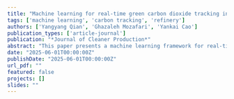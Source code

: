 ```yaml
---
title: "Machine learning for real-time green carbon dioxide tracking in refinery processes"
tags: ['machine learning', 'carbon tracking', 'refinery']
authors: ['Yangyang Qian', 'Ghazaleh Mozafari', 'Yankai Cao']
publication_types: ['article-journal']
publication: "*Journal of Cleaner Production*"
abstract: "This paper presents a machine learning framework for real-time tracking of green CO₂ in refinery processes. The method integrates physical modeling with predictive learning algorithms for energy-efficient carbon management."
date: "2025-06-01T00:00:00Z"
publishDate: "2025-06-01T00:00:00Z"
url_pdf: ""
featured: false
projects: []
slides: ""
---
```

